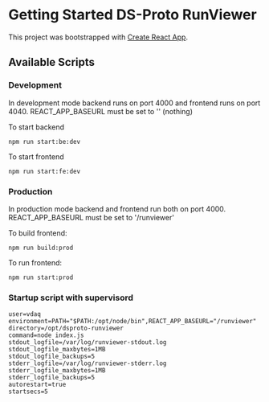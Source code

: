 # Getting Started DS-Proto RunViewer

This project was bootstrapped with [Create React App](https://github.com/facebook/create-react-app).

## Available Scripts

### Development

In development mode backend runs on port 4000 and frontend runs on port 4040.
REACT_APP_BASEURL must be set to '' (nothing)

To start backend
```
npm run start:be:dev
```

To start frontend
```
npm run start:fe:dev
```


### Production

In production mode backend and frontend run both on port 4000.
REACT_APP_BASEURL must be set to '/runviewer'

To build frontend:
```
npm run build:prod
```

To run frontend:
```
npm run start:prod
```

### Startup script with supervisord

```
user=vdaq
environment=PATH="$PATH:/opt/node/bin",REACT_APP_BASEURL="/runviewer"
directory=/opt/dsproto-runviewer
command=node index.js
stdout_logfile=/var/log/runviewer-stdout.log
stdout_logfile_maxbytes=1MB
stdout_logfile_backups=5
stderr_logfile=/var/log/runviewer-stderr.log
stderr_logfile_maxbytes=1MB
stderr_logfile_backups=5
autorestart=true
startsecs=5
```

